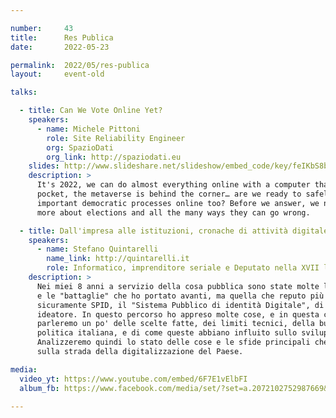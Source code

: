 ```yaml
---

number:     43
title:      Res Publica
date:       2022-05-23

permalink:  2022/05/res-publica
layout:     event-old

talks:

  - title: Can We Vote Online Yet?
    speakers:
      - name: Michele Pittoni
        role: Site Reliability Engineer
        org: SpazioDati
        org_link: http://spaziodati.eu
    slides: http://www.slideshare.net/slideshow/embed_code/key/feIKbS8b2opxa8
    description: >
      It's 2022, we can do almost everything online with a computer that lives in our
      pocket, the metaverse is behind the corner… are we ready to safely put the most
      important democratic processes online too? Before we answer, we need to learn
      more about elections and all the many ways they can go wrong.

  - title: Dall'impresa alle istituzioni, cronache di attività digitale
    speakers:
      - name: Stefano Quintarelli
        name_link: http://quintarelli.it
        role: Informatico, imprenditore seriale e Deputato nella XVII legislatura
    description: >
      Nei miei 8 anni a servizio della cosa pubblica sono state molte le iniziative
      e le "battaglie" che ho portato avanti, ma quella che reputo più importante è stata
      sicuramente SPID, il "Sistema Pubblico di identità Digitale", di cui sono stato
      ideatore. In questo percorso ho appreso molte cose, e in questa chiacchierata
      parleremo un po' delle scelte fatte, dei limiti tecnici, della burocrazia e della
      politica italiana, e di come queste abbiano influito sullo sviluppo tecnologico.
      Analizzeremo quindi lo stato delle cose e le sfide principali che ci aspettano
      sulla strada della digitalizzazione del Paese.

media:
  video_yt: https://www.youtube.com/embed/6F7E1vElbFI
  album_fb: https://www.facebook.com/media/set/?set=a.2072102752987669&type=3

---
```

